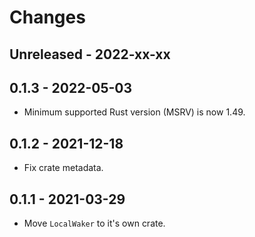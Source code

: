 # Changes

## Unreleased - 2022-xx-xx


## 0.1.3 - 2022-05-03
- Minimum supported Rust version (MSRV) is now 1.49.


## 0.1.2 - 2021-12-18
- Fix crate metadata.


## 0.1.1 - 2021-03-29
- Move `LocalWaker` to it's own crate.
